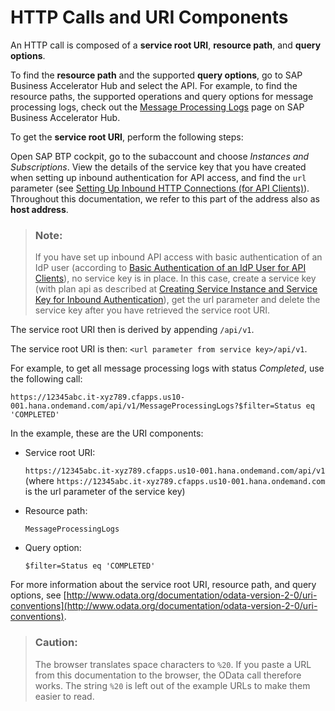 <!-- loioca75e12fc5904d96a038aef6c00db5fc -->

# HTTP Calls and URI Components



An HTTP call is composed of a **service root URI**, **resource path**, and **query options**.

To find the **resource path** and the supported **query options**, go to SAP Business Accelerator Hub and select the API. For example, to find the resource paths, the supported operations and query options for message processing logs, check out the [Message Processing Logs](https://api.sap.com/api/MessageProcessingLogs/resource) page on SAP Business Accelerator Hub.



To get the **service root URI**, perform the following steps:

Open SAP BTP cockpit, go to the subaccount and choose *Instances and Subscriptions*. View the details of the service key that you have created when setting up inbound authentication for API access, and find the `url` parameter \(see [Setting Up Inbound HTTP Connections \(for API Clients\)](../40-RemoteSystems/setting-up-inbound-http-connections-for-api-clients-8db3d51.md)\). Throughout this documentation, we refer to this part of the address also as **host address**.

> ### Note:  
> If you have set up inbound API access with basic authentication of an IdP user \(according to [Basic Authentication of an IdP User for API Clients](../40-RemoteSystems/basic-authentication-of-an-idp-user-for-api-clients-57f104d.md)\), no service key is in place. In this case, create a service key \(with plan api as described at [Creating Service Instance and Service Key for Inbound Authentication](../40-RemoteSystems/creating-service-instance-and-service-key-for-inbound-authentication-19af5e2.md)\), get the url parameter and delete the service key after you have retrieved the service root URI.

The service root URI then is derived by appending `/api/v1`.

The service root URI is then: `<url parameter from service key>/api/v1`.

For example, to get all message processing logs with status *Completed*, use the following call:

`https://12345abc.it-xyz789.cfapps.us10-001.hana.ondemand.com/api/v1/MessageProcessingLogs?$filter=Status eq 'COMPLETED'`

In the example, these are the URI components:

-   Service root URI:

    `https://12345abc.it-xyz789.cfapps.us10-001.hana.ondemand.com/api/v1` \(where `https://12345abc.it-xyz789.cfapps.us10-001.hana.ondemand.com` is the url parameter of the service key\)

-   Resource path:

    `MessageProcessingLogs`

-   Query option:

    `$filter=Status eq 'COMPLETED'`




For more information about the service root URI, resource path, and query options, see [http://www.odata.org/documentation/odata-version-2-0/uri-conventions](http://www.odata.org/documentation/odata-version-2-0/uri-conventions).

> ### Caution:  
> The browser translates space characters to `%20`. If you paste a URL from this documentation to the browser, the OData call therefore works. The string `%20` is left out of the example URLs to make them easier to read.

